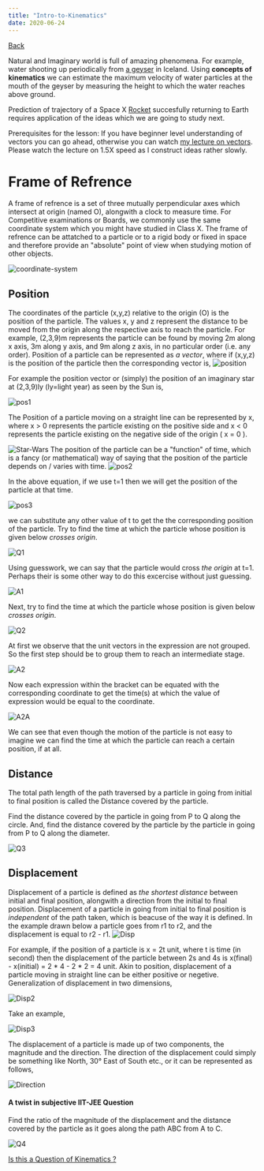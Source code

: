 ```yaml
---
title: "Intro-to-Kinematics"
date: 2020-06-24
---
```


<a href = "https://aniketm117.github.io/github-pages-with-jekyll/">Back</a>

Natural and Imaginary world is full of amazing phenomena. For example, water shooting up periodically from <a href ="https://youtu.be/JagzNA2oG20">a geyser</a> in Iceland. Using **concepts of kinematics** we can estimate the maximum velocity of water particles at the mouth of the geyser by measuring the height to which the water reaches above ground.

Prediction of trajectory of a Space X <a href = "https://www.youtube.com/watch?v=lEr9cPpuAx8">Rocket</a> succesfully returning to Earth requires application of the ideas which we are going to study next.

Prerequisites for the lesson: If you have beginner level understanding of vectors you can go ahead, otherwise you
can watch <a href = "https://www.youtube.com/playlist?list=PLW8MJVksa5J_ZVghf9v7eB-xN_dUgzVcj">my lecture on vectors</a>.
Please watch the lecture on 1.5X speed as I construct ideas rather slowly.
 
<h1>Frame of Refrence</h1>

A frame of refrence is a set of three mutually perpendicular axes which intersect at origin (named O), alongwith a clock to measure time. For Competitive examinations or Boards, we commonly use the same coordinate system which you might have studied in Class X. The frame of refrence can be attatched to a particle or to a rigid body or fixed in space and therefore provide an "absolute" point of view when studying motion of other objects.

<img src="https://i.ibb.co/CQfRd7r/coordinate-system.jpg" alt="coordinate-system" border="0">

<h2>Position</h2>
The coordinates of the particle (x,y,z) relative to the origin (O) is the position of the particle. The values x, y and z represent the distance to be moved from the origin along the respective axis to reach the particle. For example, (2,3,9)m represents the particle can be found by moving 2m along x axis, 3m along y axis, and 9m along z axis, in no particular order (i.e. any order). 
Position of a particle can be represented as <i>a vector</i>, where if (x,y,z) is the position of the particle then the corresponding vector is,

<img src="https://i.ibb.co/sKFzGwk/position.jpg" alt="position" border="0">
 
For example the position vector or (simply) the position of an imaginary star at (2,3,9)ly (ly=light year) as seen by the Sun is,

<img src="https://i.ibb.co/j5Cz9z8/pos1.jpg" alt="pos1" border="0">
 
The Position of a particle moving on a straight line can be represented by x, where x > 0 represents the particle existing on the positive side and x < 0 represents the particle existing on the negative side of the origin ( x = 0 ). 

<img src="https://i.ibb.co/2Pvr87S/Star-Wars.jpg" alt="Star-Wars" border="0">
The position of the particle can be a "function" of time, which is a fancy (or mathematical) way of saying that the position of the particle depends on / varies with time.

<img src="https://i.ibb.co/sCZs74r/pos2.jpg" alt="pos2" border="0">

In the above equation, if we use t=1 then we will get the position of the particle at that time.

<img src="https://i.ibb.co/bm6MySh/pos3.jpg" alt="pos3" border="0">
 
we can substitute any other value of t to get the the corresponding position of the particle. Try to find the time at which the particle whose position is given below <i>crosses origin</i>. 

<img src="https://i.ibb.co/8cThJy8/Q1.jpg" alt="Q1" border="0">

Using guesswork, we can say that the particle would cross <i>the origin</i> at t=1. Perhaps their is some other way to do this excercise without just guessing. 

<img src="https://i.ibb.co/gRhBckS/A1.jpg" alt="A1" border="0">
  
Next, try to find the time at which the particle whose position is given below <i>crosses origin</i>.

<img src="https://i.ibb.co/Fm4sWRV/Q2.jpg" alt="Q2" border="0">
 
At first we observe that the unit vectors in the expression are not grouped. So the first step should be to group them to reach an intermediate stage. 

<img src="https://i.ibb.co/8NVYfh6/A2.jpg" alt="A2" border="0">

Now each expression within the bracket can be equated with the corresponding coordinate to get the time(s) at which the value of expression would be equal to the coordinate.

<img src="https://i.ibb.co/cgTyK3t/A2A.jpg" alt="A2A" border="0">

We can see that even though the motion of the particle is not easy to imagine we can find the time at which the particle can reach a certain position, if at all.
<h2>Distance</h2>
The total path length of the path traversed by a particle in going from initial to final position is called the Distance covered by the particle.

Find the distance covered by the particle in going from P to Q along the circle. And, find the distance covered by the particle by the particle in going from P to Q along the diameter.

<img src="https://i.ibb.co/37JH3qT/Q3.jpg" alt="Q3" border="0">

<h2>Displacement</h2>
Displacement of a particle is defined as <i>the shortest distance</i> between initial and final position, alongwith a direction from the initial to final position. Displacement of a particle in going from initial to final position is <i>independent</i> of the path taken, which is beacuse of the way it is defined. In the example drawn below a particle goes from r1 to r2, and the displacement is equal to r2 - r1. 

<img src="https://i.ibb.co/h79Zj8t/Disp.jpg" alt="Disp" border="0">

For example, if the position of a particle is x = 2t unit, where t is time (in second) then the displacement of the particle between 2s and 4s is x(final) - x(initial) = 2 * 4 - 2 * 2 = 4 unit. Akin to position, displacement of a particle moving in straight line can be either positive or negetive. Generalization of displacement in two dimensions,

<img src="https://i.ibb.co/8rNxXKC/Disp2.jpg" alt="Disp2" border="0">

Take an example,

<img src="https://i.ibb.co/Y8QyB87/Disp3.jpg" alt="Disp3" border="0">

The displacement of a particle is made up of two components, the magnitude and the direction. The direction of the displacement could simply be something like North, 30° East of South etc., or it can be represented as follows,

<img src="https://i.ibb.co/2KZTj05/Direction.jpg" alt="Direction" border="0">

#### A twist in subjective IIT-JEE Question

Find the ratio of the magnitude of the displacement and the distance covered by the particle as it goes along the path ABC from A to C.

<img src="https://i.ibb.co/x60vLGT/Q4.jpg" alt="Q4" border="0">

<a href = "https://aniketm117.github.io/github-pages-with-jekyll/2023/02/09/long-time-no-post.html">Is this a Question of Kinematics ?</a>


 
 
